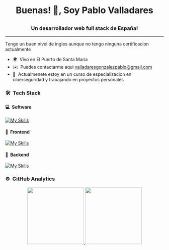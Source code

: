 # <h1 align="center">Buenas! 👋, Soy Pablo Valladares</h1>

## <h3 align="center">Un desarrollador web full stack de España!</h3>

---

Tengo un buen nivel de ingles aunque no tengo ninguna certificacion actualmente

-   🌍  Vivo en El Puerto de Santa Maria
-   ✉️  Puedes contactarme aqui [valladaresgonzalezpablo@gmail.com](mailto:valladaresgonzalezpablo@gmail.com)
-   🧠  Actualmenete estoy en un curso de especializacion en ciberseguridad y trabajando en proyectos personales

### 🛠 &nbsp;Tech Stack
#### 💻 &nbsp;Software
[![My Skills](https://skillicons.dev/icons?i=arch,aws,docker,eclipse,figma,git,github,linux,nginx,postman,vercel,vscode)](https://skillicons.dev)

#### 🎨 &nbsp;Frontend
[![My Skills](https://skillicons.dev/icons?i=html,css,angular,astro,htmx,nextjs,react,tailwind)](https://skillicons.dev)

#### 🔧 &nbsp;Backend
[![My Skills](https://skillicons.dev/icons?i=firebase,java,laravel,mysql,nodejs,npm,php,prisma,py)](https://skillicons.dev)

### ⚙️ &nbsp;GitHub Analytics

<p align="center">
<a href="https://github.com/PezEjecutivo">
  <img height="180em" src="https://github-readme-stats.vercel.app/api?username=pezejecutivo&theme=tokyonight&show_icons=true&hide_border=true&count_private=true"/>
  <img height="180em" src="https://github-readme-stats.vercel.app/api/top-langs/?username=pezejecutivo&theme=tokyonight&show_icons=true&hide_border=true&layout=compact"/>
</a>
</p>
